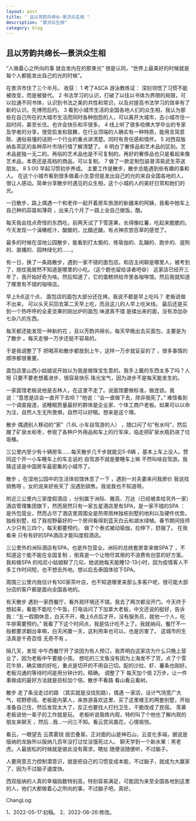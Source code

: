 ```yaml
---
layout: post
title: " 且以芳韵共绵长—景洪众生相 "
description: "景洪众生相"
category: blog
---
```


## 且以芳韵共绵长—景洪众生相

“人做着心之所向的事 就会发内在的那束光”  很是认同，“世界上最美好的时候就是每个人都能发出自己的光的时候”。

在景洪市住了三个半月。
收获：
1 考了ASCA 游泳教练证： 深刻领悟了习惯不能被改变，而是被替代。
2 书法学习的认识，打破了以往以书体为界限的局限，可以拉通不同书体，认识到书法之美的共性和常识，以及对提高书法学习的效率有了新的认识。先博而后约。
3 看到小城市生活的全国各地人们的众生相，我认为那些在自己所在的大城市生活而同时各种抱怨的人，可以离开大城市，去小城市住一段时间，甚至长住。也许会快乐和平很多。
4 线上听了很多哈佛大学毕业的专家及学者的分享，很受启发和鼓舞，在行业顶端的人确实有一种特质，能用言简意赅、通俗易懂的话把一个行业的重点讲清楚。同时有责任感和情怀。
5 对西双版纳各茶区的各种茶叶市场行情了解清楚了。
6 明白了奢侈品和艺术品的区别。艺术品是独一无二的。再俗的艺术品也是不可复制的。再好的奢侈品也只是看起来像艺术品，本质还是高档的商品，可以复制。
7 做了一款定制包装普洱易武生茶送朋友。
8 5:00 早起习惯初步养成。
​
主要工作是散步，散步总能遇到些有趣的事和人。
在这个小城市看到很多做着小生意但是发出自己的光的来自全国各地的人，很让人感动。简单分享散步时遇见的众生相，这个小城的人的美好日常和她们的光。

一日散步，路上偶遇一个和老伴一起开着房车旅游的新疆来的阿姨，我看中她车上自己种的蒜苗和薄荷 ，出来几个月了一路上全自己做饭。酷。

每天我会找点奇怪的东西吃，前两天试了下雪莲果，长得像红薯，吃起来脆脆的。今天发现一个滇橄榄汁，酸酸的，比醋还酸。有点神农尝百草的感觉了。

最多的时候在湿地公园散步，能看到打太极的、练瑜伽的、乱蹦的、跑步的、遛狗的、直播的、园林绿化的……。

有一日，换了一条路散步，遇到一家不错的面包店。和店主闲聊是哪里人，被考到了，炮仗我居然不知道是哪里的小吃。（这个题也留给读者吧😄）
这家店已经开三年了，我开始好奇为啥。然后知道了，它的蛋糕供给市里各咖啡馆。然后我就知道了哪里有不错的咖啡店。

早上9点这个点， 面包店的面包大部分还在烤。我说不都是早上吃吗？
老板说做不出来， 可以头天买回去第二天早上吃，而且这儿的人早上吃米线。
最后还是买到一个热呼呼的全麦坚果的刚出炉的面包 味道真不错 是揉出来的面，没有添加杂七杂八的东西。

每天都还能发现一种新的花 ，且以芳韵共绵长。每天早晚出去买面包，主要是为了散步 。每天走够一万步还挺不容易的。

于是我调整了下 把喝茶和散步都放到上午，这样一万步就妥妥的了 ，很多事情的顺序都很重要。

面包店里山西小姑娘说开始以为我是做珠宝生意的。我手上戴的东西太多了吗？人呀 只要不要老想着进步，很容易快乐 珠光宝气，因为进步不是每天能发生的。

一家面馆老板说他是吉林人，在这里不走了。说面馆要做标准，做连锁。我说：“意思是店会一直开下去呗？”他说：“会一直做下去，除非我死了。”
难怪看到一个调查报道，说睡眠质量最好的群体是企业家、个体工商户老板。如果可以以命为注，自然人生无所畏惧，自然可以好眠。想来是这个理。

散步 偶遇别人移动的“家”（1.6L 小车自驾游的人） ，随口问了句“有水吗”，然后蹭了矿泉水和枣，参观了各种户外用品和车上的行军床，临走把矿泉水瓶扔进了垃圾桶。

三公里内至少有十辆房车……每天散步几千步就能见5-6辆 ，基本上车上没人。赞同这个开一小车睡车上的车主说的 自驾游不就是要睡车上嘛 不然叫啥自驾游。我猜这该是中国房车最密集的小城市了。

散步 ，在湿地公园中的生活体验馆休息了一下 ，遇到一对夫妻来问我房价 我说找销售呀 。女的说来好些天了 没遇到销售。我说我也不知道呀。

附近三公里内三家度假酒店 ，分别属于洲际、雅高、万达（已经被卖给另外一家）酒店管理集团旗下，然而居然只有一家五星酒店里有SPA，是一家不错的SPA ：是外包营业，然而占尽了酒店里周围全是热带雨林独栋别墅的地利以及硬件优势。独栋别墅，给了我视野最好的一个房间看得到蓝天白云和湖水绿植。春节期间技师人少只有三四个，每天都要预约。
做了个泰式被动瑜伽，拉伸下，舒服了。
在我看来 只有有好的SPA酒店才能叫度假酒店。

三公里外的洲际酒店有SPA，也是外包营业。洲际的总统套房拿来做SPA了 ，不知道这个能不能在全国复制 ，倒真是一个让物尽其用的不浪费有创意的好方案。
我和做SPA 的哈尼小姑娘聊了几句，她说她每天能睡12-13小时，因为疫情客人不多工作时间短，也不想去外地。想以后去泰国体验下SPA。

周围三公里内我估计有100家茶叶店，也不知道哪里来那么多客户呢，很可能大部分店的客户都是面向全国各地的。

有天散步 遇到一家西餐厅，看外观环境还不错。我去了两次都没开门。今天终于想起来，看能不能吃个午饭，打电话问了下加拿大老板，中文还说的挺好，告诉我：“五一假期休息，白天不开，晚上6点后才开，没有服务员，就他一个人，吃牛排需要预约。” 我看了下这个时间点，我是估计吃不上了。我就纳闷，餐厅不一般都要求翻台率嘛，白天闲置一天，这利用率也可以，也是厉害了。
这城市的生活真是千奇百怪 无奇不有 。

隔几天，发现 中午西餐厅开了说因为有人预订。我弄明白这家店为什么只晚上营业了，因为老板中午要接小孩。
想吃的三文鱼没有因为上海发不了货，点了个雪花牛排，确实做的好吃，重点是切开的不用自己切。配的沙拉、虾、薯条也刚好。老板沟通的等待时间是用分钟计的，精确。
调整了下 每天加个倍 2万步。让一件事做成的最好方法就是目标加个倍。散步不看路 看山看云看树。

散步 走了条没走过的路 （其实就是没找到路），偶遇 一家店，设计气场宽广大气，视野廖阔。老板是内蒙人，来旅游喜欢这里，买了这里楼王的两套别墅，开始准备自己住，然后发现太大了，反正也要找人打扫卫生，干脆改成了民宿。
羡慕老板说他一辈子的工作就是玩。
老板听说我练内观，特的叫了个他也了解内观的朋友来聊天 ，然后…我…一问三不知。看云赏凤凰花，心情愉悦。

看云，一眼望去 云蒸雾绕 层峦叠翠。正对面的山是神石山，云变化多端，据说是版纳的龙脉所以版纳几百年没打过仗没饿死过人。
聊天学到一个新水果：黑老虎。人最放松的时候就是彼此没有需求，瞎扯 随便说随便听，不过脑子。

人要用意志力控制潜意识，就是把自己的习惯变成本能，不过脑子，就成为大赢家了，因为不过脑子速度快。

西双版纳的人真的幸福指数特别高，特别容易满足，可能因为来至全国各地到这里的人，他们大都做着心之所向的事，不过脑子吧。真好。

ChangLog:

1、2022-05-17:初稿。
2、2022-06-26:修改。
